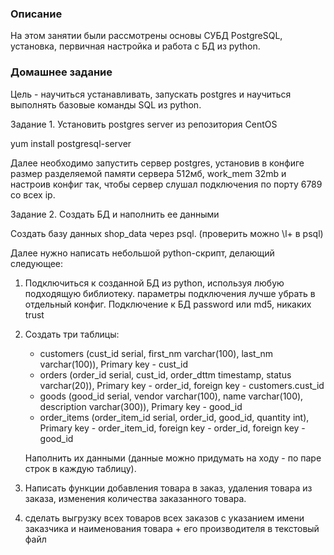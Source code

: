 ### Описание

На этом занятии были рассмотрены основы СУБД PostgreSQL, установка, первичная настройка и работа с БД из python.


### Домашнее задание

Цель - научиться устанавливать, запускать postgres и научиться выполнять базовые команды SQL из python.

Задание 1. Установить postgres server из репозитория CentOS

yum install postgresql-server

Далее необходимо запустить сервер postgres, установив в конфиге размер разделяемой памяти сервера 512мб, work_mem 32mb и настроив конфиг так, чтобы сервер слушал подключения по порту 6789 со всех ip.

Задание 2. Создать БД и наполнить ее данными

Создать базу данных shop_data через psql.
(проверить можно \l+ в psql)

Далее нужно написать небольшой python-скрипт, делающий следующее:
1. Подключиться к созданной БД из python, используя любую подходящую библиотеку. параметры подключения лучше убрать в отдельный конфиг. Подключение к БД password или md5, никаких trust
2. Создать три таблицы: 
    - customers (cust_id serial, first_nm varchar(100), last_nm varchar(100)), Primary key - cust_id
    - orders (order_id serial, cust_id, order_dttm timestamp, status varchar(20)), Primary key - order_id, foreign key - customers.cust_id
    - goods (good_id serial, vendor varchar(100), name varchar(100), description varchar(300)), Primary key - good_id
    - order_items (order_item_id serial, order_id, good_id, quantity int), Primary key - order_item_id, foreign key - order_id, foreign key - good_id

    Наполнить их данными (данные можно придумать на ходу - по паре строк в каждую таблицу).

3. Написать функции добавления товара в заказ, удаления товара из заказа, изменения количества заказанного товара.
4. сделать выгрузку всех товаров всех заказов с указанием имени заказчика и наименования товара + его производителя в текстовый файл
